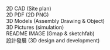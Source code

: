 2D CAD (Site plan)<br/>
2D PDF (2D PNG)<br/>
3D Models (Assembly Drawing & Object)<br/>
3D Pictures (simulation)<br/>
README IMAGE (Gmap & sketchfab)<br/>
設計發展 (3D design and development)<br/>

